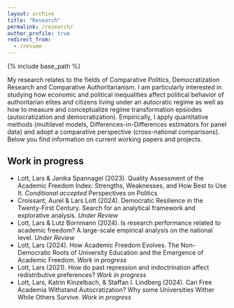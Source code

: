 ```yaml
---
layout: archive
title: "Research"
permalink: /research/
author_profile: true
redirect_from:
  - /resume
---
```


{% include base_path %}

My research relates to the fields of Comparative Politics, Democratization Research and Comparative Authoritarianism. I am particularly interested in studying how economic and political inequalities affect political behavior of authoritarian elites and citizens living under an autocratic regime as well as how to measure and conceptualize regime transformation epsiodes (autocratization and democratization). Empirically, I apply quantitative methods (multilevel models, Differences-in-Differences estimators for panel data) and adopt a comparative perspective (cross-national comparisons). Below you find information on current working papers and projects.  

Work in progress
------

*  Lott, Lars & Janika Spannagel (2023). Quality Assessment of the Academic Freedom Index: Strengths, Weaknesses, and How Best to Use It. *Conditional accepted* Perspectives on Politics
*  Croissant, Aurel & Lars Lott (2024). Democratic Resilience in the Twenty-First Century. Search for an analytical framework and explorative analysis. *Under Review*
*  Lott, Lars & Lutz Bornmann (2024). Is research performance related to academic freedom? A large-scale empirical analysis on the national level. *Under Review*
*  Lott, Lars (2024). How Academic Freedom Evolves. The Non-Democratic Roots of University Education and the Emergence of Academic Freedom. *Work in progress*
*  Lott, Lars (2021). How do past repression and indoctrination affect redistributive preferences? *Work in progress*
*  Lott, Lars, Katrin Kinzelbach, & Staffan I. Lindberg (2024). Can Free Academia Withstand Autocratization? Why some Universities Wither While Others Survive. *Work in progress*








